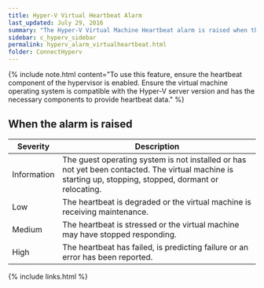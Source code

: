 ```yaml
---
title: Hyper-V Virtual Heartbeat Alarm
last_updated: July 29, 2016
summary: "The Hyper-V Virtual Machine Heartbeat alarm is raised when the virtual machine has stopped responding to the hypervisor or is not responding at regular intervals."
sidebar: c_hyperv_sidebar
permalink: hyperv_alarm_virtualheartbeat.html
folder: ConnectHyperv
---
```




{% include note.html content="To use this feature, ensure the heartbeat component of the hypervisor is enabled. Ensure the virtual machine operating system is compatible with the Hyper-V server version and has the necessary components to provide heartbeat data." %}

## When the alarm is raised

Severity | Description
---------|------------
Information | The guest operating system is not installed or has not yet been contacted. The virtual machine is starting up, stopping, stopped, dormant or relocating.
Low | The heartbeat is degraded or the virtual machine is receiving maintenance.
Medium | The heartbeat is stressed or the virtual machine may have stopped responding.
High | The heartbeat has failed, is predicting failure or an error has been reported.


{% include links.html %}
